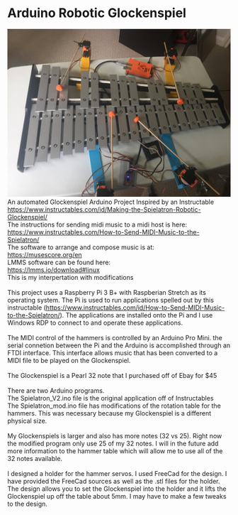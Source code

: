 # Arduino Robotic Glockenspiel
![Client Photo](https://github.com/bonnette/AutoGlockenspiel/blob/master/photos/ful_pic3.jpg)
<br/>
An automated Glockenspiel Arduino Project
Inspired by an Instructable
</br>
https://www.instructables.com/id/Making-the-Spielatron-Robotic-Glockenspiel/
</br>
The instructions for sending midi music to a midi host is here:</br>
https://www.instructables.com/How-to-Send-MIDI-Music-to-the-Spielatron/ </br>
The software to arrange and compose music is at:</br>
https://musescore.org/en </br>
LMMS software can be found here:</br>
https://lmms.io/download#linux</br>
This is my interpertation with modifications
</br></br>
This project uses a Raspberry Pi 3 B+ with Raspberian Stretch as its operating system. The Pi is used to run applications spelled out by this instructable (https://www.instructables.com/id/How-to-Send-MIDI-Music-to-the-Spielatron/). The applications are installed onto the Pi and I use Windows RDP to connect to and operate these applications.
</br></br>
The MIDI control of the hammers is controlled by an Arduino Pro Mini. the serial connetion between the Pi and the Arduino is accomplished through an FTDI interface. This interface allows music that has been converted to a MIDI file to be played on the Glockenspiel.
</br></br>
The Glockenspiel is a Pearl 32 note that I purchased off of Ebay for $45
</br></br>
There are two Arduino programs.</br>
The Spielatron_V2.ino file is the original application off of Instructables</br>
The Spielatron_mod.ino file has modifications of the rotation table for the hammers. This was necessary because my Glockenspiel is a different physical size.</br></br>
My Glockenspiels is larger and also has more notes (32 vs 25). Right now the modified program only use 25 of my 32 notes. I will in the future add more information to the hammer table which will allow me to use all of the 32 notes available.
</br></br>
I designed a holder for the hammer servos. I used FreeCad for the design. I have provided the FreeCad sources as well as the .stl files for the holder. The design allows you to set the Glockenspiel into the holder and it lifts the Glockenspiel up off the table about 5mm. I may have to make a few tweaks to the design.
